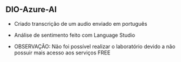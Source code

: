 ## DIO-Azure-AI

- Criado transcrição de um audio enviado em português

- Análise de sentimento feito com Language Studio

- OBSERVAÇÃO: Não foi possível realizar o laboratório devido a não possuir mais acesso aos serviços FREE
